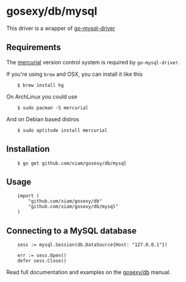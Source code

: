 # gosexy/db/mysql

This driver is a wrapper of [go-mysql-driver](http://code.google.com/p/go-mysql-driver/)

## Requirements

The [mercurial](http://mercurial.selenic.com/) version control system is required by ``go-mysql-driver``.

If you're using ``brew`` and OSX, you can install it like this

		$ brew install hg

On ArchLinux you could use

		$ sudo pacman -S mercurial

And on Debian based distros

		$ sudo aptitude install mercurial

## Installation

		$ go get github.com/xiam/gosexy/db/mysql

## Usage

		import (
			"github.com/xiam/gosexy/db"
			"github.com/xiam/gosexy/db/mysql"
		)

## Connecting to a MySQL database

		sess := mysql.Session(db.DataSource{Host: "127.0.0.1"})

		err := sess.Open()
		defer sess.Close()

Read full documentation and examples on the [gosexy/db](/xiam/gosexy/tree/master/db) manual.
